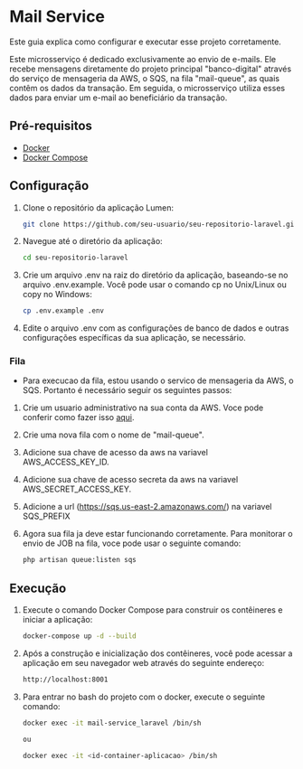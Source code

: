 # Mail Service

Este guia explica como configurar e executar esse projeto corretamente.

Este microsserviço é dedicado exclusivamente ao envio de e-mails. Ele recebe mensagens diretamente do projeto principal "banco-digital" através do serviço de mensageria da AWS, o SQS, na fila "mail-queue", as quais contêm os dados da transação. Em seguida, o microsserviço utiliza esses dados para enviar um e-mail ao beneficiário da transação.

## Pré-requisitos

- [Docker](https://docs.docker.com/get-docker/)
- [Docker Compose](https://docs.docker.com/compose/install/)

## Configuração

1. Clone o repositório da aplicação Lumen:

   ```bash
   git clone https://github.com/seu-usuario/seu-repositorio-laravel.git

2. Navegue até o diretório da aplicação:

   ```bash
   cd seu-repositorio-laravel

3. Crie um arquivo .env na raiz do diretório da aplicação, baseando-se no arquivo .env.example. Você pode usar o comando cp no Unix/Linux ou copy no Windows:

   ```bash
   cp .env.example .env

4. Edite o arquivo .env com as configurações de banco de dados e outras configurações específicas da sua aplicação, se necessário.

### Fila

- Para execucao da fila, estou usando o servico de mensageria da AWS, o SQS. Portanto é necessário seguir os seguintes passos:

1. Crie um usuario administrativo na sua conta da AWS. Voce pode conferir como fazer isso [aqui](https://docs.aws.amazon.com/AWSSimpleQueueService/latest/SQSDeveloperGuide/sqs-setting-up.html).

2. Crie uma nova fila com o nome de "mail-queue".

3. Adicione sua chave de acesso da aws na variavel AWS_ACCESS_KEY_ID.

4. Adicione sua chave de acesso secreta da aws na variavel AWS_SECRET_ACCESS_KEY.

5. Adicione a url (https://sqs.us-east-2.amazonaws.com/<account-id>) na variavel SQS_PREFIX

6. Agora sua fila ja deve estar funcionando corretamente. Para monitorar o envio de JOB na fila, voce pode usar o seguinte comando:

    ```bash
   php artisan queue:listen sqs
    
## Execução

1. Execute o comando Docker Compose para construir os contêineres e iniciar a aplicação:

   ```bash
   docker-compose up -d --build

2. Após a construção e inicialização dos contêineres, você pode acessar a aplicação em seu navegador web através do seguinte endereço:

    ```bash
   http://localhost:8001

3. Para entrar no bash do projeto com o docker, execute o seguinte comando:

    ```bash
   docker exec -it mail-service_laravel /bin/sh
   
   ou
   
   docker exec -it <id-container-aplicacao> /bin/sh

